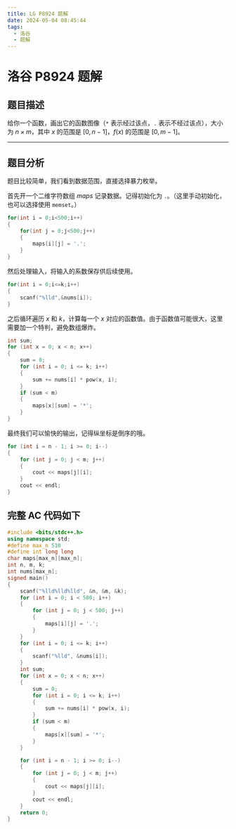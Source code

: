 ```yaml
---
title: LG P8924 题解
date: 2024-05-04 08:45:44
tags:
  - 洛谷
  - 题解
---
```

<!---->
<!--more-->

# 洛谷 P8924 题解

## 题目描述

给你一个函数，画出它的函数图像（`*` 表示经过该点，`.` 表示不经过该点），大小为 $n\times m$，其中 $x$ 的范围是 $[0,n-1]$，$f(x)$ 的范围是 $[0,m-1]$。

---

## 题目分析

题目比较简单，我们看到数据范围，直接选择暴力枚举。

首先开一个二维字符数组 $maps$ 记录数据。记得初始化为 `.`。（这里手动初始化，也可以选择使用 `memset`。）

```cpp
for(int i = 0;i<500;i++)
{
    for(int j = 0;j<500;j++)
    {
        maps[i][j] = '.';
    }
}
```

然后处理输入，将输入的系数保存供后续使用。


```cpp
for(int i = 0;i<=k;i++)
{
    scanf("%lld",&nums[i]);
}
```

之后循环遍历 $x$ 和 $k$，计算每一个 $x$ 对应的函数值。由于函数值可能很大，这里需要加一个特判，避免数组爆炸。

```cpp
int sum;
for (int x = 0; x < n; x++)
{
    sum = 0;
    for (int i = 0; i <= k; i++)
    {
        sum += nums[i] * pow(x, i);
    }
    if (sum < m)
    {
        maps[x][sum] = '*';
    }
}
```

最终我们可以愉快的输出，记得纵坐标是倒序的哦。

```cpp
for (int i = n - 1; i >= 0; i--)
{
    for (int j = 0; j < m; j++)
    {
        cout << maps[j][i];
    }
    cout << endl;
}
```

## 完整 AC 代码如下

```cpp
#include <bits/stdc++.h>
using namespace std;
#define max_n 510
#define int long long
char maps[max_n][max_n];
int n, m, k;
int nums[max_n];
signed main()
{
    scanf("%lld%lld%lld", &n, &m, &k);
    for (int i = 0; i < 500; i++)
    {
        for (int j = 0; j < 500; j++)
        {
            maps[i][j] = '.';
        }
    }
    for (int i = 0; i <= k; i++)
    {
        scanf("%lld", &nums[i]);
    }
    int sum;
    for (int x = 0; x < n; x++)
    {
        sum = 0;
        for (int i = 0; i <= k; i++)
        {
            sum += nums[i] * pow(x, i);
        }
        if (sum < m)
        {
            maps[x][sum] = '*';
        }
    }

    for (int i = n - 1; i >= 0; i--)
    {
        for (int j = 0; j < m; j++)
        {
            cout << maps[j][i];
        }
        cout << endl;
    }
    return 0;
}
```

